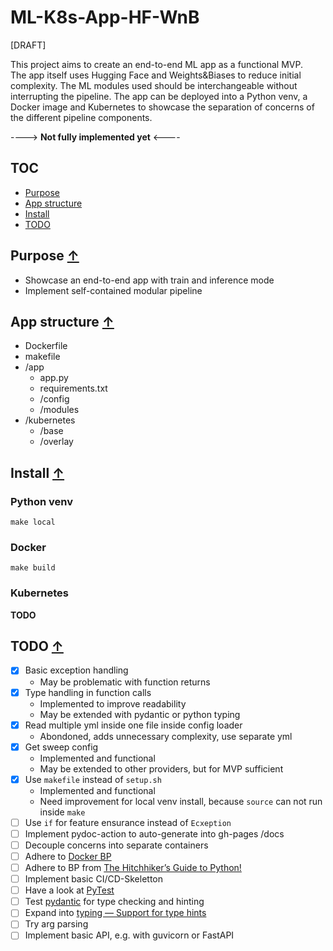 # ML-K8s-App-HF-WnB

[DRAFT]

This project aims to create an end-to-end ML app as a functional MVP.  
The app itself uses Hugging Face and Weights&amp;Biases to reduce initial complexity. The ML modules used should be interchangeable without interrupting the pipeline. The app can be deployed into a Python venv, a Docker image and Kubernetes to showcase the separation of concerns of the different pipeline components. 

----> **Not fully implemented yet** <----

## TOC

* [Purpose](#purpose-)
* [App structure](#app-structure-)
* [Install](#install-)
* [TODO](#todo-)

## Purpose [↑](#ml-k8s-app-hf-wnb)

* Showcase an end-to-end app with train and inference mode
* Implement self-contained modular pipeline

## App structure [↑](#ml-k8s-app-hf-wnb)

* Dockerfile
* makefile
* /app
  * app.py
  * requirements.txt
  * /config
  * /modules
* /kubernetes
  * /base
  * /overlay

## Install [↑](#ml-k8s-app-hf-wnb)

### Python venv

`make local`

### Docker

`make build`

### Kubernetes

**TODO**

## TODO [↑](#ml-k8s-app-hf-wnb)

* [x] Basic exception handling
  * May be problematic with function returns
* [x] Type handling in function calls
  * Implemented to improve readability
  * May be extended with pydantic or python typing
* [x] Read multiple yml inside one file inside config loader
  * Abondoned, adds unnecessary complexity, use separate yml
* [x] Get sweep config
  * Implemented and functional
  * May be extended to other providers, but for MVP sufficient
* [x] Use `makefile` instead of `setup.sh`
  * Implemented and functional
  * Need improvement for local venv install, because `source` can not run inside `make`
* [ ] Use `if` for feature ensurance instead of `Ecxeption`
* [ ] Implement pydoc-action to auto-generate into gh-pages /docs
* [ ] Decouple concerns into separate containers
* [ ] Adhere to [Docker BP](https://docs.docker.com/develop/develop-images/dockerfile_best-practices/)
* [ ] Adhere to BP from [The Hitchhiker’s Guide to Python!](https://docs.python-guide.org/)
* [ ] Implement basic CI/CD-Skeletton
* [ ] Have a look at [PyTest](http://pytest.org/)
* [ ] Test [pydantic](https://pydantic-docs.helpmanual.io/) for type checking and hinting
* [ ] Expand into [typing — Support for type hints](https://docs.python.org/3/library/typing.html)
* [ ] Try arg parsing
* [ ] Implement basic API, e.g. with guvicorn or FastAPI
